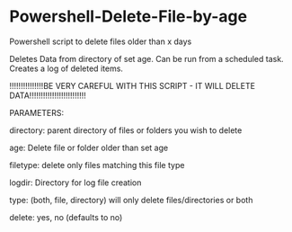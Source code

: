 # Powershell-Delete-File-by-age
Powershell script to delete files older than x days

Deletes Data from directory of set age. Can be run from a scheduled task. Creates a log of deleted items.

!!!!!!!!!!!!!!!BE VERY CAREFUL WITH THIS SCRIPT - IT WILL DELETE DATA!!!!!!!!!!!!!!!!!!!!!!!!!

PARAMETERS:

directory: parent directory of files or folders you wish to delete

age: Delete file or folder older than set age

filetype: delete only files matching this file type

logdir: Directory for log file creation

type: (both, file, directory) will only delete files/directories or both

delete: yes, no (defaults to no)
